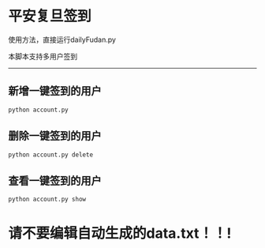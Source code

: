 # 平安复旦签到

使用方法，直接运行dailyFudan.py

本脚本支持多用户签到

---

## 新增一键签到的用户

```
python account.py
```

## 删除一键签到的用户

```
python account.py delete
```

## 查看一键签到的用户

```
python account.py show
```

# 请不要编辑自动生成的data.txt！！!
